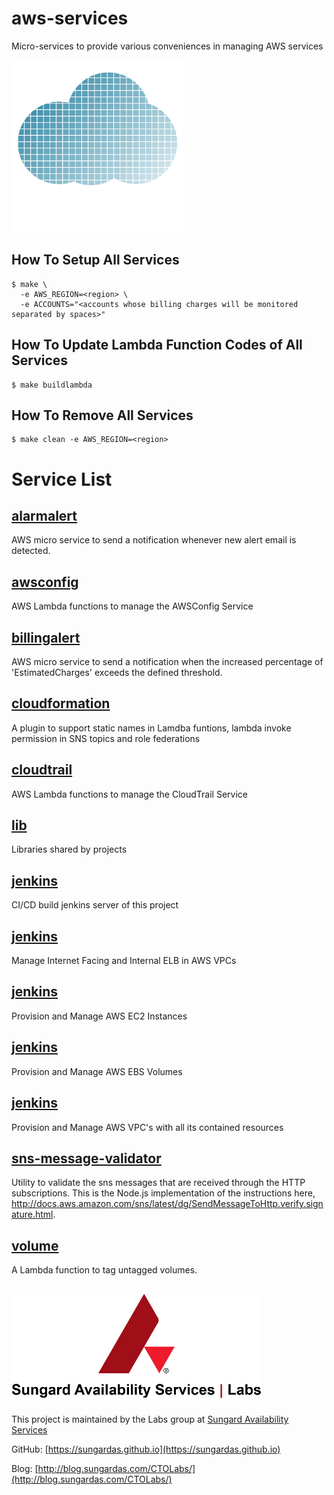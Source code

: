# aws-services

Micro-services to provide various conveniences in managing AWS services

![aws-services][aws-services-image]

## How To Setup All Services

    $ make \
      -e AWS_REGION=<region> \
      -e ACCOUNTS="<accounts whose billing charges will be monitored separated by spaces>"


## How To Update Lambda Function Codes of All Services

    $ make buildlambda


## How To Remove All Services

    $ make clean -e AWS_REGION=<region>


# Service List

## <a href='https://github.com/SungardAS/aws-services/tree/develop/alarmalert'>alarmalert</a>
AWS micro service to send a notification whenever new alert email is detected.

## <a href='https://github.com/SungardAS/aws-services/tree/develop/awsconfig'>awsconfig</a>
AWS Lambda functions to manage the AWSConfig Service

## <a href='https://github.com/SungardAS/aws-services/tree/develop/billingalert'>billingalert</a>
AWS micro service to send a notification when the increased percentage of 'EstimatedCharges' exceeds the defined threshold.

## <a href='https://github.com/SungardAS/aws-services/tree/develop/cloudformation'>cloudformation</a>
A plugin to support static names in Lamdba funtions, lambda invoke permission in SNS topics and role federations

## <a href='https://github.com/SungardAS/aws-services/tree/develop/cloudtrail'>cloudtrail</a>
AWS Lambda functions to manage the CloudTrail Service

## <a href='https://github.com/SungardAS/aws-services/tree/develop/lib'>lib</a>
Libraries shared by projects

## <a href='https://github.com/SungardAS/aws-services/tree/develop/jenkins'>jenkins</a>
CI/CD build jenkins server of this project

## <a href='https://github.com/SungardAS/aws-services/tree/develop/managed-elb'>jenkins</a>
Manage Internet Facing and Internal ELB in AWS VPCs

## <a href='https://github.com/SungardAS/aws-services/tree/develop/managed-os'>jenkins</a>
Provision and Manage AWS EC2 Instances

## <a href='https://github.com/SungardAS/aws-services/tree/develop/managed-volume'>jenkins</a>
Provision and Manage AWS EBS Volumes

## <a href='https://github.com/SungardAS/aws-services/tree/develop/managed-vpc'>jenkins</a>
Provision and Manage  AWS VPC's with all its contained resources

## <a href='https://github.com/SungardAS/aws-services/tree/develop/sns-message-validator'>sns-message-validator</a>
Utility to validate the sns messages that are received through the HTTP subscriptions.
This is the Node.js implementation of the instructions here, http://docs.aws.amazon.com/sns/latest/dg/SendMessageToHttp.verify.signature.html.

## <a href='https://github.com/SungardAS/aws-services/tree/develop/volume'>volume</a>
A Lambda function to tag untagged volumes.

## [![Sungard Availability Services | Labs][labs-logo]][labs-github-url]

This project is maintained by the Labs group at [Sungard Availability
Services](http://sungardas.com)

GitHub: [https://sungardas.github.io](https://sungardas.github.io)

Blog:
[http://blog.sungardas.com/CTOLabs/](http://blog.sungardas.com/CTOLabs/)

[labs-github-url]: https://sungardas.github.io
[labs-logo]: https://raw.githubusercontent.com/SungardAS/repo-assets/master/images/logos/sungardas-labs-logo-small.png
[aws-services-image]: ./docs/images/logo.png?raw=true
